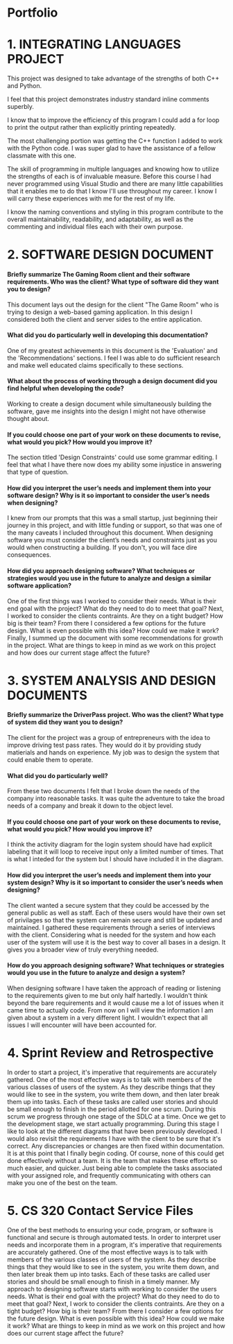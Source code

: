 # Portfolio

# 1. INTEGRATING LANGUAGES PROJECT
This project was designed to take advantage of the strengths of both C++ and Python.

I feel that this project demonstrates industry standard inline comments superbly.

I know that to improve the efficiency of this program I could add a for loop to print the output rather than explicitly printing repeatedly.

The most challenging portion was getting the C++ function I added to work with the Python code. I was super glad to have the assistance of a fellow classmate with this one.

The skill of programming in multiple languages and knowing how to utilize the strengths of each is of invaluable measure. Before this course I had never programmed using Visual Studio and there are many little capabilities that it enables me to do that I know I'll use throughout my career. I know I will carry these experiences with me for the rest of my life.

I know the naming conventions and styling in this program contribute to the overall maintainability, readability, and adaptability, as well as the commenting and individual files each with their own purpose. 

# 2. SOFTWARE DESIGN DOCUMENT
#### Briefly summarize The Gaming Room client and their software requirements. Who was the client? What type of software did they want you to design?
This document lays out the design for the client "The Game Room" who is trying to design a web-based gaming application. In this design I considered both the client and server sides to the entire application. 

#### What did you do particularly well in developing this documentation?
One of my greatest achievements in this document is the 'Evaluation' and the 'Recommendations' sections. I feel I was able to do sufficient research and make well educated claims specifically to these sections. 

#### What about the process of working through a design document did you find helpful when developing the code?
Working to create a design document while simultaneously building the software, gave me insights into the design I might not have otherwise thought about. 

#### If you could choose one part of your work on these documents to revise, what would you pick? How would you improve it?
The section titled 'Design Constraints' could use some grammar editing. I feel that what I have there now does my ability some injustice in answering that type of question.

#### How did you interpret the user’s needs and implement them into your software design? Why is it so important to consider the user’s needs when designing?
I knew from our prompts that this was a small startup, just beginning their journey in this project, and with little funding or support, so that was one of the many caveats I included throughout this document. When designing software you must consider the client’s needs and constraints just as you would when constructing a building. If you don't, you will face dire consequences.

#### How did you approach designing software? What techniques or strategies would you use in the future to analyze and design a similar software application?
One of the first things was I worked to consider their needs. What is their end goal with the project? What do they need to do to meet that goal? Next, I worked to consider the clients contraints. Are they on a tight budget? How big is their team? From there I considered a few options for the future design. What is even possible with this idea? How could we make it work? Finally, I summed up the document with some recommendations for growth in the project. What are things to keep in mind as we work on this project and how does our current stage affect the future?

# 3. SYSTEM ANALYSIS AND DESIGN DOCUMENTS
#### Briefly summarize the DriverPass project. Who was the client? What type of system did they want you to design?
The client for the project was a group of entrepreneurs with the idea to improve driving test pass rates. They would do it by providing study matierials and hands on experience. My job was to design the system that could enable them to operate.

#### What did you do particularly well?
From these two documents I felt that I broke down the needs of the company into reasonable tasks. It was quite the adventure to take the broad needs of a company and break it down to the object level.

#### If you could choose one part of your work on these documents to revise, what would you pick? How would you improve it?
I think the activity diagram for the login system should have had explicit labeling that it will loop to receive input only a limited number of times. That is what I inteded for the system but I should have included it in the diagram.

#### How did you interpret the user’s needs and implement them into your system design? Why is it so important to consider the user’s needs when designing?
The client wanted a secure system that they could be accessed by the general public as well as staff. Each of these users would have their own set of privilages so that the system can remain secure and still be updated and maintained. I gathered these requirements through a series of interviews with the client. Considering what is needed for the system and how each user of the system will use it is the best way to cover all bases in a design. It gives you a broader view of truly everything needed. 

#### How do you approach designing software? What techniques or strategies would you use in the future to analyze and design a system?
When designing software I have taken the approach of reading or listening to the requirements given to me but only half hartedly. I wouldn't think beyond the bare requirements and it would cause me a lot of issues when it came time to actually code. From now on I will view the information I am given about a system in a very different light. I wouldn't expect that all issues I will encounter will have been accounted for.

# 4. Sprint Review and Retrospective

In order to start a project, it's imperative that requirements are accurately gathered. One of the most effective ways is to talk with members of the various classes of users of the system. As they describe things that they would like to see in the system, you write them down, and then later break them up into tasks. Each of these tasks are called user stories and should be small enough to finish in the period allotted for one scrum. During this scrum we progress through one stage of the SDLC at a time. Once we get to the development stage, we start actually programming. During this stage I like to look at the different diagrams that have been previously developed. I would also revisit the requirements I have with the client to be sure that it's correct. Any discrepancies or changes are then fixed within documentation. It is at this point that I finally begin coding. Of course, none of this could get done effectively without a team. It is the team that makes these efforts so much easier, and quicker. Just being able to complete the tasks associated with your assigned role, and frequently communicating with others can make you one of the best on the team.

# 5. CS 320 Contact Service Files

One of the best methods to ensuring your code, program, or software is functional and secure is through automated tests. In order to interpret user needs and incorporate them in a program, it's imperative that requirements are accurately gathered. One of the most effective ways is to talk with members of the various classes of users of the system. As they describe things that they would like to see in the system, you write them down, and then later break them up into tasks. Each of these tasks are called user stories and should be small enough to finish in a timely manner. My approach to designing software starts with working to consider the users needs. What is their end goal with the project? What do they need to do to meet that goal? Next, I work to consider the clients contraints. Are they on a tight budget? How big is their team? From there I consider a few options for the future design. What is even possible with this idea? How could we make it work? What are things to keep in mind as we work on this project and how does our current stage affect the future?

